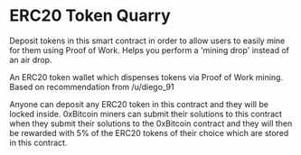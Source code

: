 # ERC20 Token Quarry


Deposit tokens in this smart contract in order to allow users to easily mine for them using Proof of Work.  Helps you perform a 'mining drop' instead of an air drop.  




An ERC20 token wallet which dispenses tokens via Proof of Work mining.
Based on recommendation from /u/diego_91

Anyone can deposit any ERC20 token in this contract and they will be locked inside.   0xBitcoin miners can submit their solutions to this contract when they submit their solutions to the 0xBitcoin contract and they will then be rewarded with 5% of the ERC20 tokens of their choice which are stored in this contract. 
